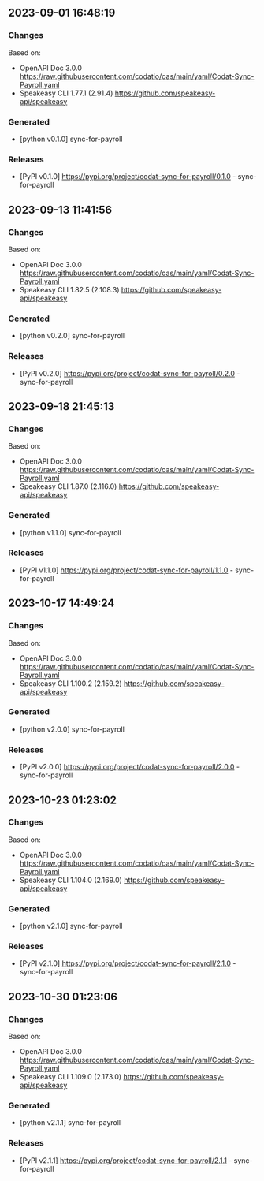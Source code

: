 

## 2023-09-01 16:48:19
### Changes
Based on:
- OpenAPI Doc 3.0.0 https://raw.githubusercontent.com/codatio/oas/main/yaml/Codat-Sync-Payroll.yaml
- Speakeasy CLI 1.77.1 (2.91.4) https://github.com/speakeasy-api/speakeasy
### Generated
- [python v0.1.0] sync-for-payroll
### Releases
- [PyPI v0.1.0] https://pypi.org/project/codat-sync-for-payroll/0.1.0 - sync-for-payroll

## 2023-09-13 11:41:56
### Changes
Based on:
- OpenAPI Doc 3.0.0 https://raw.githubusercontent.com/codatio/oas/main/yaml/Codat-Sync-Payroll.yaml
- Speakeasy CLI 1.82.5 (2.108.3) https://github.com/speakeasy-api/speakeasy
### Generated
- [python v0.2.0] sync-for-payroll
### Releases
- [PyPI v0.2.0] https://pypi.org/project/codat-sync-for-payroll/0.2.0 - sync-for-payroll

## 2023-09-18 21:45:13
### Changes
Based on:
- OpenAPI Doc 3.0.0 https://raw.githubusercontent.com/codatio/oas/main/yaml/Codat-Sync-Payroll.yaml
- Speakeasy CLI 1.87.0 (2.116.0) https://github.com/speakeasy-api/speakeasy
### Generated
- [python v1.1.0] sync-for-payroll
### Releases
- [PyPI v1.1.0] https://pypi.org/project/codat-sync-for-payroll/1.1.0 - sync-for-payroll

## 2023-10-17 14:49:24
### Changes
Based on:
- OpenAPI Doc 3.0.0 https://raw.githubusercontent.com/codatio/oas/main/yaml/Codat-Sync-Payroll.yaml
- Speakeasy CLI 1.100.2 (2.159.2) https://github.com/speakeasy-api/speakeasy
### Generated
- [python v2.0.0] sync-for-payroll
### Releases
- [PyPI v2.0.0] https://pypi.org/project/codat-sync-for-payroll/2.0.0 - sync-for-payroll

## 2023-10-23 01:23:02
### Changes
Based on:
- OpenAPI Doc 3.0.0 https://raw.githubusercontent.com/codatio/oas/main/yaml/Codat-Sync-Payroll.yaml
- Speakeasy CLI 1.104.0 (2.169.0) https://github.com/speakeasy-api/speakeasy
### Generated
- [python v2.1.0] sync-for-payroll
### Releases
- [PyPI v2.1.0] https://pypi.org/project/codat-sync-for-payroll/2.1.0 - sync-for-payroll

## 2023-10-30 01:23:06
### Changes
Based on:
- OpenAPI Doc 3.0.0 https://raw.githubusercontent.com/codatio/oas/main/yaml/Codat-Sync-Payroll.yaml
- Speakeasy CLI 1.109.0 (2.173.0) https://github.com/speakeasy-api/speakeasy
### Generated
- [python v2.1.1] sync-for-payroll
### Releases
- [PyPI v2.1.1] https://pypi.org/project/codat-sync-for-payroll/2.1.1 - sync-for-payroll
